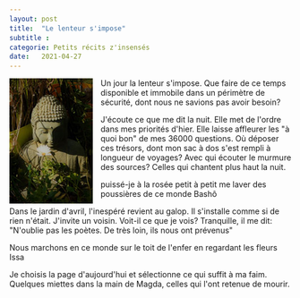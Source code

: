 ```yaml
---
layout: post
title:  "Le lenteur s'impose"
subtitle : 
categorie: Petits récits z'insensés
date:   2021-04-27
---
```


<img style="float: left; padding-right: 1em" src="/assets/img/boudha-fleurit.jpg">

Un jour la lenteur s'impose. Que faire de ce temps disponible et immobile dans un périmètre de sécurité, dont nous ne savions pas avoir besoin?

J'écoute ce que me dit la nuit.
Elle met de l'ordre dans mes priorités d'hier.
Elle laisse affleurer les "à quoi bon" de mes 36000 questions.
Où déposer ces trésors, dont mon sac à dos s'est rempli à longueur de voyages?
Avec qui écouter  le murmure des sources?
Celles qui chantent plus haut la nuit.

puissé-je à la rosée
petit à petit me laver
des poussières de ce monde
Bashô

Dans le jardin d'avril, l'inespéré revient au galop. Il s'installe comme si de rien n'était.
J'invite un voisin. Voit-il ce que je vois?
Tranquille, il me dit:
"N'oublie pas les poètes.
De très loin, ils nous ont prévenus"

Nous marchons en ce monde
sur le toit de l'enfer
en regardant les fleurs
Issa

Je choisis la page d'aujourd'hui et sélectionne ce qui suffit à ma faim. Quelques miettes dans la main de  Magda,  celles qui l'ont retenue de mourir.